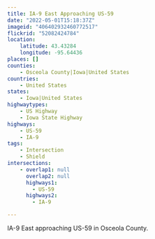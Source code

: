 ```yaml
---
title: IA-9 East Approaching US-59
date: "2022-05-01T15:18:37Z"
imageid: "406402932460772517"
flickrid: "52082424784"
location:
    latitude: 43.43284
    longitude: -95.64436
places: []
counties:
    - Osceola County|Iowa|United States
countries:
    - United States
states:
    - Iowa|United States
highwaytypes:
    - US Highway
    - Iowa State Highway
highways:
    - US-59
    - IA-9
tags:
    - Intersection
    - Shield
intersections:
    - overlap1: null
      overlap2: null
      highways1:
        - US-59
      highways2:
        - IA-9

---
```

IA-9 East approaching US-59 in Osceola County.